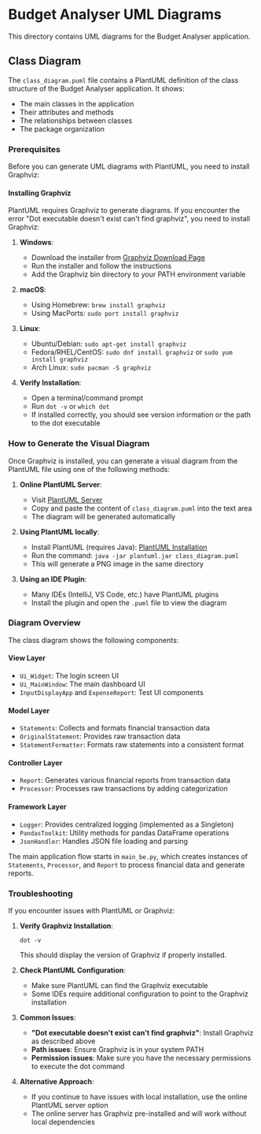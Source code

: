 # Budget Analyser UML Diagrams

This directory contains UML diagrams for the Budget Analyser application.

## Class Diagram

The `class_diagram.puml` file contains a PlantUML definition of the class structure of the Budget Analyser application. It shows:

- The main classes in the application
- Their attributes and methods
- The relationships between classes
- The package organization

### Prerequisites

Before you can generate UML diagrams with PlantUML, you need to install Graphviz:

#### Installing Graphviz

PlantUML requires Graphviz to generate diagrams. If you encounter the error "Dot executable doesn't exist can't find graphviz", you need to install Graphviz:

1. **Windows**:
   - Download the installer from [Graphviz Download Page](https://graphviz.org/download/)
   - Run the installer and follow the instructions
   - Add the Graphviz bin directory to your PATH environment variable

2. **macOS**:
   - Using Homebrew: `brew install graphviz`
   - Using MacPorts: `sudo port install graphviz`

3. **Linux**:
   - Ubuntu/Debian: `sudo apt-get install graphviz`
   - Fedora/RHEL/CentOS: `sudo dnf install graphviz` or `sudo yum install graphviz`
   - Arch Linux: `sudo pacman -S graphviz`

4. **Verify Installation**:
   - Open a terminal/command prompt
   - Run `dot -v` or `which dot`
   - If installed correctly, you should see version information or the path to the dot executable

### How to Generate the Visual Diagram

Once Graphviz is installed, you can generate a visual diagram from the PlantUML file using one of the following methods:

1. **Online PlantUML Server**:
   - Visit [PlantUML Server](https://www.plantuml.com/plantuml/uml/)
   - Copy and paste the content of `class_diagram.puml` into the text area
   - The diagram will be generated automatically

2. **Using PlantUML locally**:
   - Install PlantUML (requires Java): [PlantUML Installation](https://plantuml.com/starting)
   - Run the command: `java -jar plantuml.jar class_diagram.puml`
   - This will generate a PNG image in the same directory

3. **Using an IDE Plugin**:
   - Many IDEs (IntelliJ, VS Code, etc.) have PlantUML plugins
   - Install the plugin and open the `.puml` file to view the diagram

### Diagram Overview

The class diagram shows the following components:

#### View Layer
- `Ui_Widget`: The login screen UI
- `Ui_MainWindow`: The main dashboard UI
- `InputDisplayApp` and `ExpenseReport`: Test UI components

#### Model Layer
- `Statements`: Collects and formats financial transaction data
- `OriginalStatement`: Provides raw transaction data
- `StatementFormatter`: Formats raw statements into a consistent format

#### Controller Layer
- `Report`: Generates various financial reports from transaction data
- `Processor`: Processes raw transactions by adding categorization

#### Framework Layer
- `Logger`: Provides centralized logging (implemented as a Singleton)
- `PandasToolkit`: Utility methods for pandas DataFrame operations
- `JsonHandler`: Handles JSON file loading and parsing

The main application flow starts in `main_be.py`, which creates instances of `Statements`, `Processor`, and `Report` to process financial data and generate reports.

### Troubleshooting

If you encounter issues with PlantUML or Graphviz:

1. **Verify Graphviz Installation**:
   ```
   dot -v
   ```
   This should display the version of Graphviz if properly installed.

2. **Check PlantUML Configuration**:
   - Make sure PlantUML can find the Graphviz executable
   - Some IDEs require additional configuration to point to the Graphviz installation

3. **Common Issues**:
   - **"Dot executable doesn't exist can't find graphviz"**: Install Graphviz as described above
   - **Path issues**: Ensure Graphviz is in your system PATH
   - **Permission issues**: Make sure you have the necessary permissions to execute the dot command

4. **Alternative Approach**:
   - If you continue to have issues with local installation, use the online PlantUML server option
   - The online server has Graphviz pre-installed and will work without local dependencies
